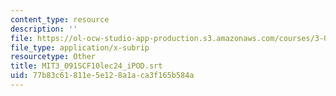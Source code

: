 ```yaml
---
content_type: resource
description: ''
file: https://ol-ocw-studio-app-production.s3.amazonaws.com/courses/3-091sc-introduction-to-solid-state-chemistry-fall-2010/77b83c61811e5e128a1aca3f165b584a_MIT3_091SCF10lec24_iPOD.vtt
file_type: application/x-subrip
resourcetype: Other
title: MIT3_091SCF10lec24_iPOD.srt
uid: 77b83c61-811e-5e12-8a1a-ca3f165b584a
---
```

